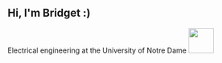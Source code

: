 <h2> Hi, I'm Bridget :)</h2>
<p>Electrical engineering at the University of Notre Dame <img src="https://media.giphy.com/media/tT2FEbKu63KxdFubmY/giphy.gif" width="50"></p>



<!--
**bgoodwine/bgoodwine** is a ✨ _special_ ✨ repository because its `README.md` (this file) appears on your GitHub profile.

Here are some ideas to get you started:

- 🔭 I’m currently working on ...
- 🌱 I’m currently learning ...
- 👯 I’m looking to collaborate on ...
- 🤔 I’m looking for help with ...
- 💬 Ask me about ...
- 📫 How to reach me: ...
- 😄 Pronouns: ...
- ⚡ Fun fact: ...
-->
